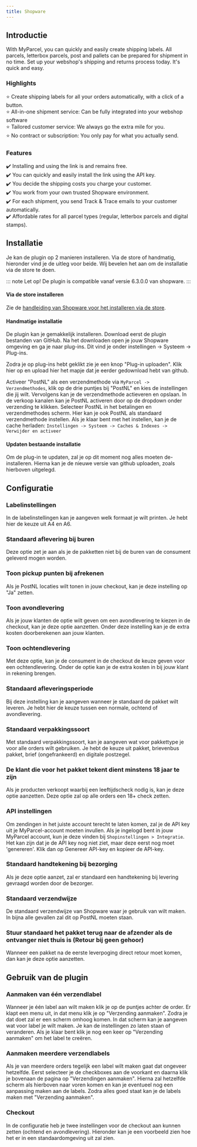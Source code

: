 ```yaml
---
title: Shopware
---
```


## Introductie

With MyParcel, you can quickly and easily create shipping labels. All parcels, letterbox parcels, post and pallets can be prepared for shipment in no time. Set up your webshop's shipping and returns process today. It's quick and easy.

### Highlights

:star: Create shipping labels for all your orders automatically, with a click of
a button.  
:star: All-in-one shipment service: Can be fully integrated into your webshop
software  
:star: Tailored customer service: We always go the extra mile for you.  
:star: No contract or subscription: You only pay for what you actually send.

### Features

:heavy_check_mark: Installing and using the link is and remains free.  
:heavy_check_mark: You can quickly and easily install the link using the API
key.  
:heavy_check_mark: You decide the shipping costs you charge your customer.  
:heavy_check_mark: You work from your own trusted Shopware environment.  
:heavy_check_mark: For each shipment, you send Track & Trace emails to your
customer automatically.  
:heavy_check_mark: Affordable rates for all parcel types (regular, letterbox
parcels and digital stamps).

## Installatie

Je kan de plugin op 2 manieren installeren. Via de store of handmatig, hieronder vind je de uitleg voor beide. Wij bevelen het aan om de installatie via de store te doen.

::: note
Let op! De plugin is compatible vanaf versie 6.3.0.0 van shopware.
:::

#### Via de store installeren

Zie de [handleiding van Shopware voor het installeren via de store](https://docs.shopware.com/en/shopware-6-en/extensions/myextensions#installing-extensions).

#### Handmatige installatie

De plugin kan je gemakkelijk installeren. Download eerst de plugin bestanden van GitHub. Na het downloaden open je jouw Shopware omgeving en ga je naar plug-ins. Dit vind je onder instellingen -> Systeem -> Plug-ins.

<MPImg src="/documentation/shopware/shopware-handmatige-installatie.jpg" alt="Shopware handmatige installatie" />

Zodra je op plug-ins hebt geklikt zie je een knop "Plug-in uploaden". Klik hier op en upload hier het mapje dat je eerder gedownload hebt van github.

<MPImg src="/documentation/shopware/shopware-handmatige-installatie-upload.jpg" alt="Shopware handmatige installatie upload" />

Activeer "PostNL" als een verzendmethode via `MyParcel -> Verzendmethodes`, klik op de drie puntjes bij "PostNL" en kies de instellingen die jij wilt. Vervolgens kan je de verzendmethode actieveren en opslaan. In de verkoop kanalen kan je PostNL activeren door op de dropdown onder verzending te klikken. Selecteer PostNL in het betalingen en verzendmethodes scherm. Hier kan je ook PostNL als standaard verzendmethode instellen. Als je klaar bent met het instellen, kan je de cache herladen: `Instellingen -> Systeem -> Caches & Indexes -> Verwijder en activeer`

#### Updaten bestaande installatie

Om de plug-in te updaten, zal je op dit moment nog alles moeten de-installeren.
Hierna kan je de nieuwe versie van github uploaden, zoals hierboven uitgelegd.

<MPImg src="/documentation/shopware/shopware-updaten-bestaande-installatie.jpg" alt="Shopware updaten bestaande installatie" />

## Configuratie

### Labelinstellingen

In de labelinstellingen kan je aangeven welk formaat je wilt printen. Je hebt
hier de keuze uit A4 en A6.

<MPImg src="/documentation/shopware/shopware-label-instellingen.jpg" alt="Shopware label instellingen" />

### Standaard aflevering bij buren

Deze optie zet je aan als je de pakketten niet bij de buren van de consument
geleverd mogen worden.

<MPImg src="/documentation/shopware/shopware-standaard-aflevering-bij-buren.jpg" alt="Shopware standaard aflevering bij buren" />

### Toon pickup punten bij afrekenen

Als je PostNL locaties wilt tonen in jouw checkout, kan je deze instelling op
"Ja" zetten.

<MPImg src="/documentation/shopware/shopware-toon-pickup-punten-bij-afrekenen.jpg" alt="Shopware toon pickup punten bij afrekenen" />

### Toon avondlevering

Als je jouw klanten de optie wilt geven om een avondlevering te kiezen in de
checkout, kan je deze optie aanzetten. Onder deze instelling kan je de extra
kosten doorberekenen aan jouw klanten.

<MPImg src="/documentation/shopware/shopware-toon-avond-levering.jpg" alt="Shopware toon avondlevering" />

### Toon ochtendlevering

Met deze optie, kan je de consument in de checkout de keuze geven voor een ochtendlevering. Onder de optie kan je de extra kosten in bij jouw klant in rekening brengen.

<MPImg src="/documentation/shopware/shopware-toon-ochtend-levering.jpg" alt="Shopware toon ochtendlevering" />

### Standaard afleveringsperiode

Bij deze instelling kan je aangeven wanneer je standaard de pakket wilt leveren. Je hebt hier de keuze tussen een normale, ochtend of avondlevering.

<MPImg src="/documentation/shopware/shopware-standaard-afleveringsperiode.jpg" alt="Shopware standaard afleveringsperiode" />

### Standaard verpakkingssoort

Met standaard verpakkingssoort, kan je aangeven wat voor pakkettype je voor alle orders wilt gebruiken. Je hebt de keuze uit pakket, brievenbus pakket, brief (ongefrankeerd) en digitale postzegel.

<MPImg src="/documentation/shopware/shopware-standaard-verpakkingssoort.jpg" alt="Shopware Standaard verpakkingssoort" />

### De klant die voor het pakket tekent dient minstens 18 jaar te zijn

Als je producten verkoopt waarbij een leeftijdscheck nodig is, kan je deze optie aanzetten. Deze optie zal op alle orders een 18+ check zetten.

<MPImg src="/documentation/shopware/shopware-leeftijdscontrole.jpg" alt="Shopware leeftijdscontrole" />

### API instellingen

Om zendingen in het juiste account terecht te laten komen, zal je de API key uit je MyParcel-account moeten invullen. Als je ingelogd bent in jouw MyParcel account, kun je deze vinden bij `Shopinstellingen > Integratie`. Het kan zijn dat je de API key nog niet ziet, maar deze eerst nog moet 'genereren'. Klik dan op Genereer API-key en kopieer de API-key.

<MPImg src="/documentation/shopware/shopware-api-instellingen.jpg" alt="Shopware api instellingen" />

### Standaard handtekening bij bezorging

Als je deze optie aanzet, zal er standaard een handtekening bij levering gevraagd worden door de bezorger.

<MPImg src="/documentation/shopware/shopware-standaard-handtekening-bij-bezorging.jpg" alt="Shopware standaard handtekening bij bezorging" />

### Standaard verzendwijze

De standaard verzendwijze van Shopware waar je gebruik van wilt maken. In bijna alle gevallen zal dit op PostNL moeten staan.

<MPImg src="/documentation/shopware/shopware-standaard-verzendwijze.jpg" alt="Shopware standaard verzendwijze" />

### Stuur standaard het pakket terug naar de afzender als de ontvanger niet thuis is (Retour bij geen gehoor)

Wanneer een pakket na de eerste leverpoging direct retour moet komen, dan kan je deze optie aanzetten.

<MPImg src="/documentation/shopware/shopware-retour-bij-geen-gehoor.jpg" alt="Shopware retour bij geen gehoor" />

## Gebruik van de plugin

### Aanmaken van één verzendlabel

<MPImg src="/documentation/shopware/shopware-aanmaken-van-een-label.jpg" alt="Shopware aanmaken van een label" />

Wanneer je één label aan wilt maken klik je op de puntjes achter de order. Er klapt een menu uit, in dat menu klik je op "Verzending aanmaken". Zodra je dat doet zal er een scherm omhoog komen. In dat scherm kan je aangeven wat voor label je wilt maken. Je kan de instellingen zo laten staan of veranderen. Als je klaar bent klik je nog een keer op "Verzending aanmaken" om het label te creëren.

<MPImg src="/documentation/shopware/shopware-aanmaken-van-een-label-model.jpg" alt="Shopware aanmaken van een label model" />

### Aanmaken meerdere verzendlabels

Als je van meerdere orders tegelijk een label wilt maken gaat dat ongeveer hetzelfde. Eerst selecteer je de checkboxes aan de voorkant en daarna klik je bovenaan de pagina op "Verzendingen aanmaken". Hierna zal hetzelfde scherm als hierboven naar voren komen en kan je eventueel nog een aanpassing maken aan de labels. Zodra alles goed staat kan je de labels maken met "Verzending aanmaken".

<MPImg src="/documentation/shopware/shopware-aanmaken-van-meerdere-labels.jpg" alt="Shopware aanmaken van meerdere labels" />

### Checkout

In de configuratie heb je twee instellingen voor de checkout aan kunnen zetten (ochtend en avondlevering). Hieronder kan je een voorbeeld zien hoe het er in een standaardomgeving uit zal zien.

<MPImg src="/documentation/shopware/shopware-checkout.jpg" alt="Shopware checkout" />

[https://docs.shopware.com/en/shopware-6-en/extensions/myextensions#installing-extensions]: https://docs.shopware.com/en/shopware-6-en/extensions/myextensions#installing-extensions
